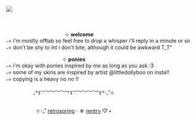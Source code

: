 <p align="left"><img align="left" src="https://acemyheart.carrd.co/assets/images/image24.png?v=64284147" />
<br/>
<br/>
<br/>
<br/>
  ⠀ ⠀⠀⠀⠀⠀⠀⠀⠀⠀⠀⠀⠀⠀⠀⊹ <b> welcome </b> <br>
˖⟡ i'm mostly offtab so feel free to drop a whisper i'll reply in a minute or so <br>
˖⟡ don't be shy to int i don't bite, although it could be awkward T_T" <br>

 ⠀ ⠀⠀⠀⠀⠀⠀⠀⠀⠀⠀⠀⠀⠀  ⊹ <b> ponies </b> <br>
˖⟡ i'm okay with ponies inspired by me as long as you ask :3<br>
˖⟡ some of my skins are inspired by artist @littledollyboo on insta!! <br>
˖⟡ copying is a heavy no no !! <br/>
<br/>
⠀⠀⠀⠀⠀⠀⠀₊꒷꒦︶︶︶︶︶꒷꒦︶︶︶︶︶꒦꒷‧₊˚⊹ <br/>
<br/>

⠀⠀⠀⠀⠀⠀⠀⠀୧ ‧₊˚ [retrospring](https://retrospring.com/@crunchybao) ⋅ ☆ [rentry](https://rentry.co/mi2uki) ♡๋࣭ ⭑
</p>

